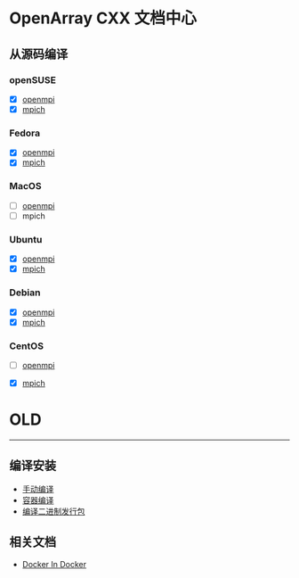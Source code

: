 # OpenArray CXX 文档中心

## 从源码编译

### openSUSE

- [x] [openmpi](./build_from_scratch/opensuse-openmpi.md)
- [x] [mpich](./build_from_scratch/opensuse-mpich.md)

### Fedora

- [x] [openmpi](./build_from_scratch/fedora-openmpi.md)
- [x] [mpich]((./build_from_scratch/fedora-mpich.md))

### MacOS

- [ ] [openmpi](./build_from_scratch/macos-openmpi.md)
- [ ] mpich

### Ubuntu

- [x] [openmpi](./build_from_scratch/ubuntu-openmpi.md)
- [x] [mpich](./build_from_scratch/ubuntu-mpich.md)

### Debian

- [x] [openmpi](./build_from_scratch/debian-openmpi.md)
- [x] [mpich](./build_from_scratch/debian-mpich.md)

### CentOS

- [ ] [openmpi](./build_from_scratch/centos-openmpi.md)
- [x] [mpich](./build_from_scratch/centos-mpich.md)


# OLD

---

## 编译安装

- [手动编译](./build_openarray.md)
- [容器编译](./build_by_docker.md)
- [编译二进制发行包](./build_binaries.md)

## 相关文档

- [Docker In Docker](./docker-in-docker.md)
